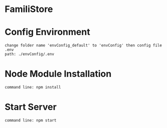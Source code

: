 # FamiliStore
# Config Environment
	change folder name 'envConfig_default' to 'envConfig' then config file .env
	path: ./envConfig/.env
# Node Module Installation
	command line: npm install
# Start Server
	command line: npm start
